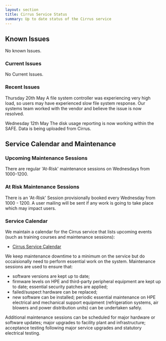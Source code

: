 ```yaml
---
layout: section
title: Cirrus Service Status
summary: Up to date status of the Cirrus service
---
```


## Known Issues
No known Issues. 

### Current Issues

No Current Issues. 

### Recent Issues

Thursday 20th May
A file system controller was experiencing very high load, so users may have experienced slow file system response. Our systems team worked with the vendor and believe the issue is now resolved. 

Wednesday 12th May
The disk usage reporting is now working within the SAFE. Data is being uploaded from Cirrus. 

## Service Calendar and Maintenance

### Upcoming Maintenance Sessions

There are regular 'At-Risk' maintenance sessions on Wednesdays from 1000-1200. 

### At Risk Maintenance Sessions

There is an 'At-Risk' Session provisionally booked every Wednesday from 1000 - 1200. 
A user mailing will be sent if any work is going to take place which may impact users.

### Service Calendar

We maintain a calendar for the Cirrus service that lists upcoming events (such
as training courses and maintenance sessions):

- [Cirrus Service Calendar](calendar.html)

We keep maintenance downtime to a minimum on the service but do occaisionally
need to perform essential work on the system. Maintenance sessions are used to 
ensure that:

* software versions are kept up to date;
* firmware levels on HPE and third-party peripheral equipment are kept up to date;
essential security patches are applied;
* failed/suspect hardware can be replaced;
* new software can be installed;
periodic essential maintenance on HPE electrical and mechanical support equipment (refrigeration systems, air blowers and power distribution units) can be undertaken safely.

Additional maintenance sessions can be scheduled for major hardware or software updates; major upgrades to facility plant and infrastructure; acceptance testing following major service upgrades and statutory electrical testing.

